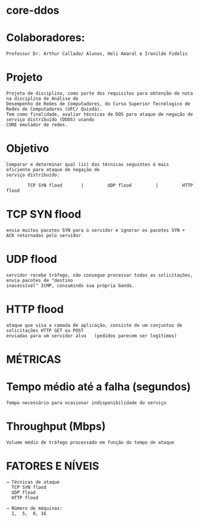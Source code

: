 # core-ddos

# Colaboradores: 
    Professor Dr. Arthur Callado/ Alunos, Heli Amaral e Iranildo Fidelis 

# Projeto
    Projeto de disciplina, como parte dos requisitos para obtenção de nota na disciplina de Análise de 
    Desempenho de Redes de Computadores, do Curso Superior Tecnólogico de Redes de Computadores (UFC/ Quixdá). 
    Tem como finalidade, avaliar técnicas de DOS para ataque de negação de serviço distribuído (DDOS) usando 
    CORE emulador de redes. 
    


# Objetivo
    Comparar e determinar qual (is) das técnicas seguintes é mais eficiente para ataque de negação de 
    serviço distribuído:

 			TCP SYN flood       |         UDP flood         |         HTTP flood

# TCP SYN flood 
    envia muitos pacotes SYN para o servidor e ignorar os pacotes SYN + ACK retornados pelo servidor  

# UDP flood   
    servidor recebe tráfego, não consegue processar todas as solicitações, envia pacotes de "destino 
    inacessível" ICMP, consumindo sua própria banda.  

# HTTP flood 
    ataque que visa a camada de aplicação, consiste de um conjuntos de solicitações HTTP GET ou POST 
    enviadas para um servidor alvo   (pedidos parecem ser legítimos)

# MÉTRICAS

# Tempo médio até a falha (segundos)
    Tempo necessário para ocasionar indisponibilidade do serviço
                   
# Throughput (Mbps)              
    Volume médio de tráfego processado em função do tempo de ataque
    
    
# FATORES E NÍVEIS

    → Técnicas de ataque          
      TCP SYN flood
      UDP flood
      HTTP flood
                   
    → Número de máquinas:  
      1,  5,  8, 16


